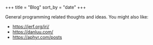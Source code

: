+++
title = "Blog"
sort_by = "date"
+++

General programming related thoughts and ideas. You might also like:

* https://jerf.org/iri/
* https://danluu.com/
* https://aphyr.com/posts